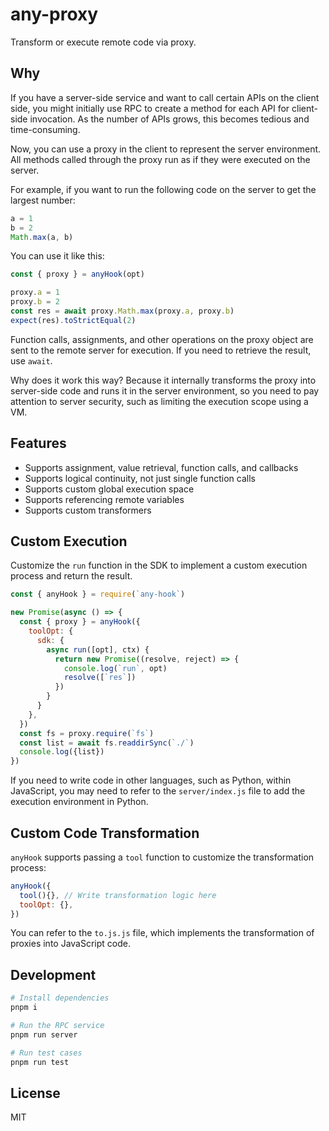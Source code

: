 # any-proxy

Transform or execute remote code via proxy.


## Why

If you have a server-side service and want to call certain APIs on the client side, you might initially use RPC to create a method for each API for client-side invocation. As the number of APIs grows, this becomes tedious and time-consuming.

Now, you can use a proxy in the client to represent the server environment. All methods called through the proxy run as if they were executed on the server.


For example, if you want to run the following code on the server to get the largest number:

``` js
a = 1
b = 2
Math.max(a, b)
```

You can use it like this:

``` js
const { proxy } = anyHook(opt)

proxy.a = 1
proxy.b = 2
const res = await proxy.Math.max(proxy.a, proxy.b)
expect(res).toStrictEqual(2)
```

Function calls, assignments, and other operations on the proxy object are sent to the remote server for execution. If you need to retrieve the result, use `await`.

Why does it work this way? Because it internally transforms the proxy into server-side code and runs it in the server environment, so you need to pay attention to server security, such as limiting the execution scope using a VM.

## Features

- Supports assignment, value retrieval, function calls, and callbacks
- Supports logical continuity, not just single function calls
- Supports custom global execution space
- Supports referencing remote variables
- Supports custom transformers


## Custom Execution

Customize the `run` function in the SDK to implement a custom execution process and return the result.

``` js
const { anyHook } = require(`any-hook`)

new Promise(async () => {
  const { proxy } = anyHook({
    toolOpt: {
      sdk: {
        async run([opt], ctx) {
          return new Promise((resolve, reject) => {
            console.log(`run`, opt)
            resolve([`res`])
          })
        }
      }
    },
  })
  const fs = proxy.require(`fs`)
  const list = await fs.readdirSync(`./`)
  console.log({list})
})
```

If you need to write code in other languages, such as Python, within JavaScript, you may need to refer to the `server/index.js` file to add the execution environment in Python.

## Custom Code Transformation

`anyHook` supports passing a `tool` function to customize the transformation process:

``` js
anyHook({
  tool(){}, // Write transformation logic here
  toolOpt: {},
})
```

You can refer to the `to.js.js` file, which implements the transformation of proxies into JavaScript code.

## Development

``` sh
# Install dependencies
pnpm i

# Run the RPC service
pnpm run server

# Run test cases
pnpm run test
```

## License

MIT
